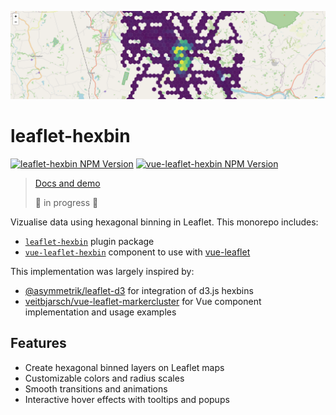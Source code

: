 ![alt text](/docs/content/public/snapshot-banner.png)


# leaflet-hexbin

[![leaflet-hexbin NPM Version](https://img.shields.io/npm/v/leaflet-hexbin?label=leaflet-hexbin)](https://www.npmjs.com/package/leaflet-hexbin)
[![vue-leaflet-hexbin NPM Version](https://img.shields.io/npm/v/vue-leaflet-hexbin?label=vue-leaflet-hexbin&color=%2342B883)](https://www.npmjs.com/package/vue-leaflet-hexbin)


> [Docs and demo](https://lsdch.github.io/leaflet-hexbin/)
>
> 🚧 in progress 🚧


Vizualise data using hexagonal binning in Leaflet.
This monorepo includes:
 - [`leaflet-hexbin`](/packages/leaflet-hexbin/) plugin package
 - [`vue-leaflet-hexbin`](/packages/vue-leaflet-hexbin/) component to use with [vue-leaflet](https://github.com/vue-leaflet/vue-leaflet)

This implementation was largely inspired by:
 - [@asymmetrik/leaflet-d3](https://github.com/bluehalo/leaflet-d3) for integration of d3.js hexbins
 - [veitbjarsch/vue-leaflet-markercluster](https://github.com/veitbjarsch/vue-leaflet-markercluster) for Vue component implementation and usage examples



## Features

- Create hexagonal binned layers on Leaflet maps
- Customizable colors and radius scales
- Smooth transitions and animations
- Interactive hover effects with tooltips and popups